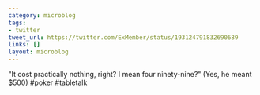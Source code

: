 ```yaml
---
category: microblog
tags:
- twitter
tweet_url: https://twitter.com/ExMember/status/193124791832690689
links: []
layout: microblog
---
```

"It cost practically nothing, right? I mean four ninety-nine?" (Yes, he meant $500) #poker #tabletalk
